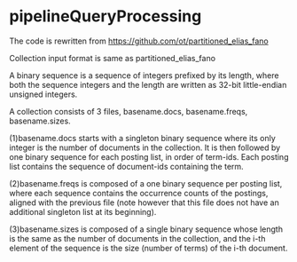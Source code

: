 # pipelineQueryProcessing
The code is rewritten from https://github.com/ot/partitioned_elias_fano

Collection input format is same as partitioned_elias_fano

A binary sequence is a sequence of integers prefixed by its length, where both the sequence integers and the length are written as 32-bit little-endian unsigned integers.

A collection consists of 3 files, basename.docs, basename.freqs, basename.sizes.

(1)basename.docs starts with a singleton binary sequence where its only integer is the number of documents in the collection. It is then followed by one binary sequence for each posting list, in order of term-ids. Each posting list contains the sequence of document-ids containing the term.

(2)basename.freqs is composed of a one binary sequence per posting list, where each sequence contains the occurrence counts of the postings, aligned with the previous file (note however that this file does not have an additional singleton list at its beginning).

(3)basename.sizes is composed of a single binary sequence whose length is the same as the number of documents in the collection, and the i-th element of the sequence is the size (number of terms) of the i-th document.
